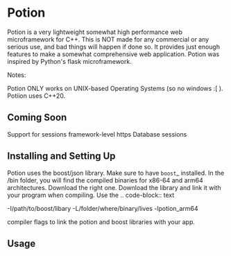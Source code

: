 
Potion
======

Potion is a very lightweight somewhat high performance web microframework for C++.
This is NOT made for any commercial or any serious use, and bad things will happen if done so.
It provides just enough features to make a somewhat comprehensive web application.
Potion was inspired by Python's flask microframework.

Notes:

Potion ONLY works on UNIX-based Operating Systems (so no windows :[ ).
Potiion uses C++20.


Coming Soon
-----------

Support for sessions
framework-level https
Database sessions


Installing and Setting Up
------------------------

Potion uses the boost/json library. Make sure to have `boost`_ installed.
In the /bin folder, you will find the compiled binaries for x86-64 and arm64 architectures. Download the right one.
Download the library and link it with your program when compiling.
Use the
.. code-block:: text

  -I/path/to/boost/libary
  -L/folder/where/binary/lives
  -lpotion_arm64

compiler flags to link the potion and boost libraries with your app.

Usage
-----


  




